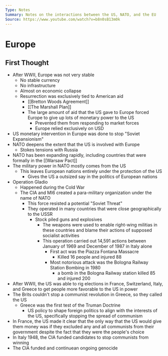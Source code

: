 ```yaml
---
Type: Notes
Summary: Notes on the interactions between the US, NATO, and the EU
Source: https://www.youtube.com/watch?v=b8n0sB13m0k
---
```


# Europe
## First Thought
- After WWII, Europe was not very stable
	- No stable currency
	- No infrastructure
	- Almost on economic collapse
	- Resurrection was exclusively tied to American aid
		- [[Bretton Woods Agreement]]
		- [[The Marshall Plan]]
		- The large amount of aid that the US gave to Europe forced Europe to give up lots of monetary power to the US
			- Prevented them from responding to market forces
			- Europe relied exclusively on USD
- US monetary intervention in Europe was done to stop "Soviet Expansionism"
- NATO deepens the extent that the US is involved with Europe
	- Stokes tensions with Russia
- NATO has been expanding rapidly, including countries that were formally in the [[Warsaw Pact]]
- The military power in NATO mostly comes from the US
	- This leaves European nations entirely under the protection of the US
		- Gives the US a outsized say in the politics of European nations
- Operation Gladio
	- Happened during the Cold War
	- The CIA and MI6 created a para-military organization under the name of NATO
		- This force resisted a potential "Soviet Threat"
		- They operated in many countries that were close geographically to the USSR
			- Stock piled guns and explosives
				- The weapons were used to enable right-wing militias in these countries and blame their actions of supposed socialist activities
				- This operation carried out 14,591 actions between January of 1969 and December of 1987 in Italy alone
					- First act was the Piazza Fontana Massacre
						- Killed 16 people and injured 88
					- Most notorious attack was the Bologna Railway Station Bombing in 1980
						- a bomb in the Bologna Railway station killed 85 and injured 200
- After WWII, the US was able to rig elections in France, Switzerland, Italy, and Greece to get people more favorable to the US in power
- The Brits couldn't stop a communist revolution in Greece, so they called the US
	- Greece was the first test of the Truman Doctrine
		- US policy to shape foreign politics to align with the interests of the US, specifically stopping the spread of communism
- In France, the US made it clear that the only way that the US would give them money was if they excluded any and all communists from their government despite the fact that they were the people's choice
- In Italy 1948, the CIA funded candidates to stop communists from winning
- The CIA funded and continuean ongoing genocide 